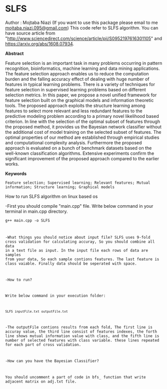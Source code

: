 # SLFS
Author : Mojtaba Niazi (If you want to use this package please email to me mojtaba.niazi.095@gmail.com)
This code refer to SLFS algorithm. You can have source article from "http://www.sciencedirect.com/science/article/pii/S0952197616301105" and https://arxiv.org/abs/1608.07934.

<b>Abstract</b>

Feature selection is an important task in many problems occurring in pattern recognition, bioinformatics, machine learning and data mining applications. The feature selection approach enables us to reduce the computation burden and the falling accuracy effect of dealing with huge number of features in typical learning problems. There is a variety of techniques for feature selection in supervised learning problems based on different selection metrics. In this paper, we propose a novel unified framework for feature selection built on the graphical models and information theoretic tools. The proposed approach exploits the structure learning among features to select more relevant and less redundant features to the predictive modeling problem according to a primary novel likelihood based criterion. In line with the selection of the optimal subset of features through the proposed method, it provides us the Bayesian network classifier without the additional cost of model training on the selected subset of features. The optimal properties of our method are established through empirical studies and computational complexity analysis. Furthermore the proposed approach is evaluated on a bunch of benchmark datasets based on the well-known classification algorithms. Extensive experiments confirm the significant improvement of the proposed approach compared to the earlier works.

<b>Keywords</b>

    Feature selection; Supervised learning; Relevant features; Mutual information; Structure learning; Graphical models

How to run SLFS algorithm on linux based os

-First you should compile "main.cpp" file. Write below command in your terminal in main.cpp directory.

<code>g++ main.cpp -o SLFS

-What things you should notice about input file?
SLFS uses 9-fold cross validation for calculating accuray, So you should combine all data in a text file as input. In the input file each rows of data are samples from your data, So each sample contions features. The last feature is class vaiable. Finally data should be seperated with space.

-How to run?

Write below command in your execution folder:

<code>SLFS inputFile.txt outputFile.txt</code>

-The outputFile contions results from each fold, The first line is accuray value, the third line consist of features indexes, 
the forth line shows mutual information value with class, and the fifth line is number of selected features with class variable. these lines repeated for each part of cross validation.

-How can you have the Bayesian Classifier?

You should uncomment a part of code in bfs_ function that write adjacent matrix on adj.txt file.

 
